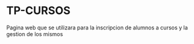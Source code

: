 # TP-CURSOS
Pagina web que se utilizara para la inscripcion de alumnos a cursos y la gestion de los mismos
